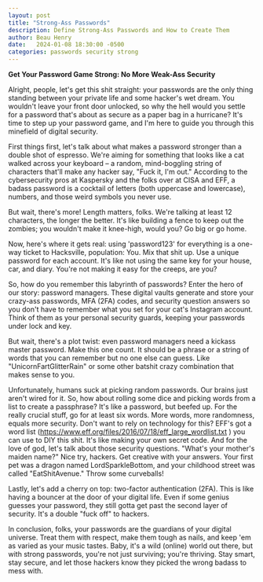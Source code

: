 ```yaml
---
layout: post
title: "Strong-Ass Passwords"
description: Define Strong-Ass Passwords and How to Create Them
author: Beau Henry
date:   2024-01-08 18:30:00 -0500
categories: passwords security strong
---
```


**Get Your Password Game Strong: No More Weak-Ass Security**

Alright, people, let's get this shit straight: your passwords are the only thing standing between your private life and some hacker's wet dream. You wouldn't leave your front door unlocked, so why the hell would you settle for a password that's about as secure as a paper bag in a hurricane? It's time to step up your password game, and I'm here to guide you through this minefield of digital security.

First things first, let's talk about what makes a password stronger than a double shot of espresso. We're aiming for something that looks like a cat walked across your keyboard – a random, mind-boggling string of characters that'll make any hacker say, "Fuck it, I'm out." According to the cybersecurity pros at Kaspersky and the folks over at CISA and EFF, a badass password is a cocktail of letters (both uppercase and lowercase), numbers, and those weird symbols you never use.

But wait, there's more! Length matters, folks. We're talking at least 12 characters, the longer the better. It's like building a fence to keep out the zombies; you wouldn't make it knee-high, would you? Go big or go home.

Now, here's where it gets real: using 'password123' for everything is a one-way ticket to Hacksville, population: You. Mix that shit up. Use a unique password for each account. It's like not using the same key for your house, car, and diary. You're not making it easy for the creeps, are you?

So, how do you remember this labyrinth of passwords? Enter the hero of our story: password managers. These digital vaults generate and store your crazy-ass passwords, MFA (2FA) codes, and security question answers so you don't have to remember what you set for your cat's Instagram account. Think of them as your personal security guards, keeping your passwords under lock and key.

But wait, there's a plot twist: even password managers need a kickass master password. Make this one count. It should be a phrase or a string of words that you can remember but no one else can guess. Like "UnicornFartGlitterRain" or some other batshit crazy combination that makes sense to you.

Unfortunately, humans suck at picking random passwords. Our brains just aren't wired for it. So, how about rolling some dice and picking words from a list to create a passphrase? It's like a password, but beefed up. For the really crucial stuff, go for at least six words. More words, more randomness, equals more security.
Don't want to rely on technology for this? EFF's got a word list (<https://www.eff.org/files/2016/07/18/eff_large_wordlist.txt> ) you can use to DIY this shit. It's like making your own secret code.
And for the love of god, let's talk about those security questions. "What's your mother's maiden name?" Nice try, hackers. Get creative with your answers. Your first pet was a dragon named LordSparkleBottom, and your childhood street was called "EatShitAvenue." Throw some curveballs!

Lastly, let's add a cherry on top: two-factor authentication (2FA). This is like having a bouncer at the door of your digital life. Even if some genius guesses your password, they still gotta get past the second layer of security. It's a double "fuck off" to hackers.

In conclusion, folks, your passwords are the guardians of your digital universe. Treat them with respect, make them tough as nails, and keep 'em as varied as your music tastes. Baby, it's a wild (online) world out there, but with strong passwords, you're not just surviving; you're thriving. Stay smart, stay secure, and let those hackers know they picked the wrong badass to mess with.
